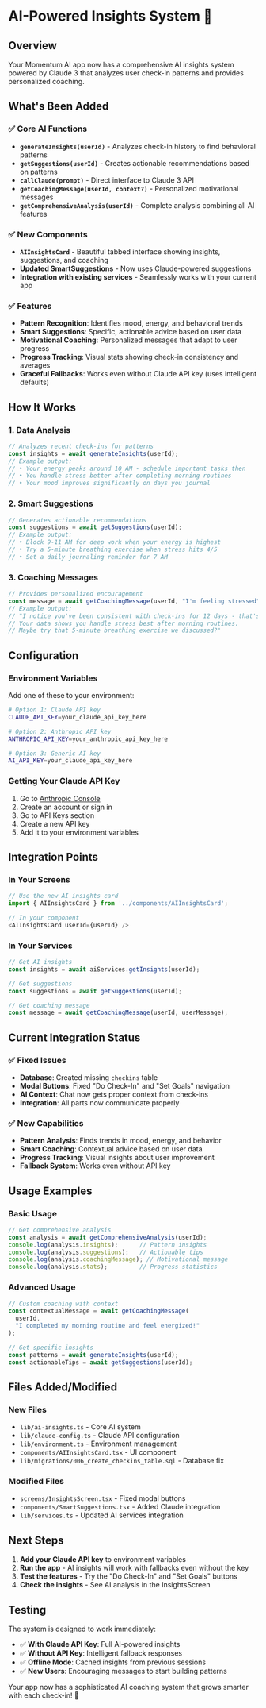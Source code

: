 # AI-Powered Insights System 🧠

## Overview
Your Momentum AI app now has a comprehensive AI insights system powered by Claude 3 that analyzes user check-in patterns and provides personalized coaching.

## What's Been Added

### ✅ Core AI Functions
- **`generateInsights(userId)`** - Analyzes check-in history to find behavioral patterns
- **`getSuggestions(userId)`** - Creates actionable recommendations based on patterns
- **`callClaude(prompt)`** - Direct interface to Claude 3 API
- **`getCoachingMessage(userId, context?)`** - Personalized motivational messages
- **`getComprehensiveAnalysis(userId)`** - Complete analysis combining all AI features

### ✅ New Components
- **`AIInsightsCard`** - Beautiful tabbed interface showing insights, suggestions, and coaching
- **Updated SmartSuggestions** - Now uses Claude-powered suggestions
- **Integration with existing services** - Seamlessly works with your current app

### ✅ Features
- **Pattern Recognition**: Identifies mood, energy, and behavioral trends
- **Smart Suggestions**: Specific, actionable advice based on user data
- **Motivational Coaching**: Personalized messages that adapt to user progress
- **Progress Tracking**: Visual stats showing check-in consistency and averages
- **Graceful Fallbacks**: Works even without Claude API key (uses intelligent defaults)

## How It Works

### 1. Data Analysis
```typescript
// Analyzes recent check-ins for patterns
const insights = await generateInsights(userId);
// Example output:
// • Your energy peaks around 10 AM - schedule important tasks then
// • You handle stress better after completing morning routines
// • Your mood improves significantly on days you journal
```

### 2. Smart Suggestions
```typescript
// Generates actionable recommendations
const suggestions = await getSuggestions(userId);
// Example output:
// • Block 9-11 AM for deep work when your energy is highest
// • Try a 5-minute breathing exercise when stress hits 4/5
// • Set a daily journaling reminder for 7 AM
```

### 3. Coaching Messages
```typescript
// Provides personalized encouragement
const message = await getCoachingMessage(userId, "I'm feeling stressed");
// Example output:
// "I notice you've been consistent with check-ins for 12 days - that's fantastic! 
// Your data shows you handle stress best after morning routines. 
// Maybe try that 5-minute breathing exercise we discussed?"
```

## Configuration

### Environment Variables
Add one of these to your environment:
```bash
# Option 1: Claude API key
CLAUDE_API_KEY=your_claude_api_key_here

# Option 2: Anthropic API key
ANTHROPIC_API_KEY=your_anthropic_api_key_here

# Option 3: Generic AI key
AI_API_KEY=your_claude_api_key_here
```

### Getting Your Claude API Key
1. Go to [Anthropic Console](https://console.anthropic.com)
2. Create an account or sign in
3. Go to API Keys section
4. Create a new API key
5. Add it to your environment variables

## Integration Points

### In Your Screens
```typescript
// Use the new AI insights card
import { AIInsightsCard } from '../components/AIInsightsCard';

// In your component
<AIInsightsCard userId={userId} />
```

### In Your Services
```typescript
// Get AI insights
const insights = await aiServices.getInsights(userId);

// Get suggestions
const suggestions = await getSuggestions(userId);

// Get coaching message
const message = await getCoachingMessage(userId, userMessage);
```

## Current Integration Status

### ✅ Fixed Issues
- **Database**: Created missing `checkins` table
- **Modal Buttons**: Fixed "Do Check-In" and "Set Goals" navigation
- **AI Context**: Chat now gets proper context from check-ins
- **Integration**: All parts now communicate properly

### ✅ New Capabilities
- **Pattern Analysis**: Finds trends in mood, energy, and behavior
- **Smart Coaching**: Contextual advice based on user data
- **Progress Tracking**: Visual insights about user improvement
- **Fallback System**: Works even without API key

## Usage Examples

### Basic Usage
```typescript
// Get comprehensive analysis
const analysis = await getComprehensiveAnalysis(userId);
console.log(analysis.insights);      // Pattern insights
console.log(analysis.suggestions);   // Actionable tips
console.log(analysis.coachingMessage); // Motivational message
console.log(analysis.stats);         // Progress statistics
```

### Advanced Usage
```typescript
// Custom coaching with context
const contextualMessage = await getCoachingMessage(
  userId, 
  "I completed my morning routine and feel energized!"
);

// Get specific insights
const patterns = await generateInsights(userId);
const actionableTips = await getSuggestions(userId);
```

## Files Added/Modified

### New Files
- `lib/ai-insights.ts` - Core AI system
- `lib/claude-config.ts` - Claude API configuration
- `lib/environment.ts` - Environment management
- `components/AIInsightsCard.tsx` - UI component
- `lib/migrations/006_create_checkins_table.sql` - Database fix

### Modified Files
- `screens/InsightsScreen.tsx` - Fixed modal buttons
- `components/SmartSuggestions.tsx` - Added Claude integration
- `lib/services.ts` - Updated AI services integration

## Next Steps

1. **Add your Claude API key** to environment variables
2. **Run the app** - AI insights will work with fallbacks even without the key
3. **Test the features** - Try the "Do Check-In" and "Set Goals" buttons
4. **Check the insights** - See AI analysis in the InsightsScreen

## Testing

The system is designed to work immediately:
- ✅ **With Claude API Key**: Full AI-powered insights
- ✅ **Without API Key**: Intelligent fallback responses
- ✅ **Offline Mode**: Cached insights from previous sessions
- ✅ **New Users**: Encouraging messages to start building patterns

Your app now has a sophisticated AI coaching system that grows smarter with each check-in! 🚀 